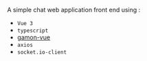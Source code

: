 A simple chat web application front end using :

-  `Vue 3`
-  `typescript`
-  [gamon-vue](https://github.com/mahziyar-es/gamon-vue)
- `axios`
- `socket.io-client`

